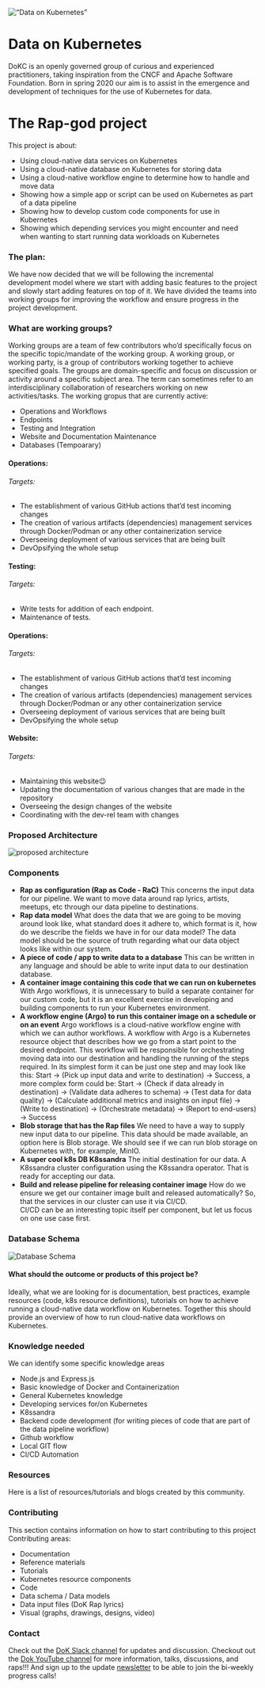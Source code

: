 ![“Data on Kubernetes”](https://dok.community/wp-content/uploads/2021/03/WebKubernetes-estrecho.png)

# Data on Kubernetes

DoKC is an openly governed group of curious and experienced practitioners, taking inspiration from the CNCF and Apache Software Foundation. Born in spring 2020 our aim is to assist in the emergence and development of techniques for the use of Kubernetes for data.
# The Rap-god project
This project is about:
- Using cloud-native data services on Kubernetes
- Using a cloud-native database on Kubernetes for storing data
- Using a cloud-native workflow engine to determine how to handle and move data
- Showing how a simple app or script can be used on Kubernetes as part of a data pipeline
- Showing how to develop custom code components for use in Kubernetes
- Showing which depending services you might encounter and need when wanting to start running data workloads on Kubernetes

### The plan:

We have now decided that we will be following the incremental development model where we start with adding basic features to the project and slowly start adding features on top of it. We have divided the teams into working groups for improving the workflow and ensure progress in the project development.

### What are working groups?

Working groups are a team of few contributors who’d specifically focus on the specific topic/mandate of the working group. A working group, or working party, is a group of contributors working together to achieve specified goals. The groups are domain-specific and focus on discussion or activity around a specific subject area. The term can sometimes refer to an interdisciplinary collaboration of researchers working on new activities/tasks.
The working gropus that are currently active:
- Operations and Workflows
- Endpoints
- Testing and Integration
- Website and Documentation Maintenance
- Databases (Tempoarary)

#### Operations:

###### Targets:
- The establishment of various GitHub actions that’d test incoming changes
- The creation of various artifacts (dependencies) management services through Docker/Podman or any other containerization service
- Overseeing deployment of various services that are being built
- DevOpsifying the whole setup

#### Testing:

###### Targets:
- Write tests for addition of each endpoint.
- Maintenance of tests.

#### Operations:

###### Targets:
- The establishment of various GitHub actions that’d test incoming changes
- The creation of various artifacts (dependencies) management services through Docker/Podman or any other containerization service
- Overseeing deployment of various services that are being built
- DevOpsifying the whole setup
#### Website:

###### Targets:
- Maintaining this website:wink:
- Updating the documentation of various changes that are made in the repository
- Overseeing the design changes of the website
- Coordinating with the dev-rel team with changes

### Proposed Architecture
![proposed architecture](static/how_to_dok_proposed_architecture.png)


### Components
- **Rap as configuration (Rap as Code - RaC)**
  This concerns the input data for our pipeline. We want to move data around rap lyrics, artists, meetups, etc through our data pipeline to destinations.
- **Rap data model**
  What does the data that we are going to be moving around look like, what standard does it adhere to, which format is it, how do we describe the fields we have in for our data model? The data model should be the source of truth regarding what our data object looks like within our system.
- **A piece of code / app to write data to a database**
  This can be written in any language and should be able to write input data to our destination database.
- **A container image containing this code that we can run on kubernetes**
  With Argo workflows, it is unnecessary to build a separate container for our custom code, but it is an excellent exercise in developing and building components to run your Kubernetes environment.
- **A workflow engine (Argo) to run this container image on a schedule or on an event**
  Argo workflows is a cloud-native workflow engine with which we can author workflows. A workflow with Argo is a Kubernetes resource object that describes how we go from a start point to the desired endpoint. This workflow will be responsible for orchestrating moving data into our destination and handling the running of the steps required. In its simplest form it can be just one step and may look like this: Start -> (Pick up input data and write to destination) -> Success, a more complex form could be: Start -> (Check if data already in destination) -> (Validate data adheres to schema) -> (Test data for data quality) -> (Calculate additional metrics and insights on input file) -> (Write to destination) -> (Orchestrate metadata) -> (Report to end-users) -> Success
- **Blob storage that has the Rap files**
  We need to have a way to supply new input data to our pipeline. This data should be made available, an option here is Blob storage. We should see if we can run blob storage on Kubernetes with, for example, MinIO.
- **A super cool k8s DB K8ssandra**
  The initial destination for our data. A K8ssandra cluster configuration using the K8ssandra operator. That is ready for accepting our data.
- **Build and release pipeline for releasing container image**
  How do we ensure we get our container image built and released automatically? So, that the services in our cluster can use it via CI/CD. <br />
  CI/CD can be an interesting topic itself per component, but let us focus on one use case first.

### Database Schema
![Database Schema](resources/database/ERD.png)


#### What should the outcome or products of this project be?
Ideally, what we are looking for is documentation, best practices, example resources (code, k8s resource definitions), tutorials on how to achieve running a cloud-native data workflow on Kubernetes.
Together this should provide an overview of how to run cloud-native data workflows on Kubernetes.

### Knowledge needed
We can identify some specific knowledge areas
- Node.js and Express.js
- Basic knowledge of Docker and Containerization
- General Kubernetes knowledge
- Developing services for/on Kubernetes
- K8ssandra
- Backend code development (for writing pieces of code that are part of the data pipeline workflow)
- Github workflow
- Local GIT flow
- CI/CD Automation

### Resources
Here is a list of resources/tutorials and blogs created by this community.

### Contributing
This section contains information on how to start contributing to this project
Contributing areas:
- Documentation
- Reference materials
- Tutorials
- Kubernetes resource components
- Code
- Data schema / Data models
- Data input files (DoK Rap lyrics)
- Visual (graphs, drawings, designs, video)

### Contact
Check out the [DoK Slack channel](https://dokcommunity.slack.com/archives/C029SP0H937) for updates and discussion.
Checkout out the [Dok YouTube channel](https://www.youtube.com/channel/UCUnXJbHQ89R2uSfKsqQwGvQ) for more information, talks, discussions, and raps!!!
And sign up to the update [newsletter](https://docs.google.com/forms/d/e/1FAIpQLSeNTRsesRA7-1uMyFeHMMqfG9IgdVd7soY_L4wx5WqeDUcMjA/viewform) to be able to join the bi-weekly progress calls!
